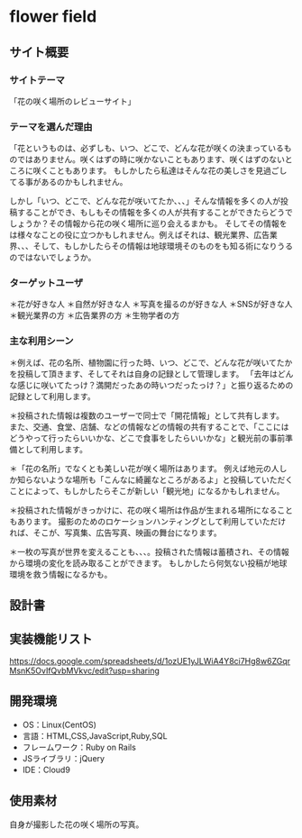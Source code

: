 # flower field

## サイト概要
### サイトテーマ
「花の咲く場所のレビューサイト」

### テーマを選んだ理由
「花というものは、必ずしも、いつ、どこで、どんな花が咲くの決まっているものではありません。咲くはずの時に咲かないこともあります、咲くはずのないところに咲くこともあります。
もしかしたら私達はそんな花の美しさを見過ごしてる事があるのかもしれません。

しかし「いつ、どこで、どんな花が咲いてたか、、、」そんな情報を多くの人が投稿することができ、もしもその情報を多くの人が共有することができたらどうでしょうか？その情報から花の咲く場所に巡り会えるまかも。
そしてその情報をは様々なことの役に立つかもしれません。例えばそれは、観光業界、広告業界、、、そして、もしかしたらその情報は地球環境そのものをも知る術になりうるのではないでしょうか。

### ターゲットユーザ

＊花が好きな人
＊自然が好きな人
＊写真を撮るのが好きな人
＊SNSが好きな人
＊観光業界の方
＊広告業界の方
＊生物学者の方

### 主な利用シーン

＊例えば、花の名所、植物園に行った時、いつ、どこで、どんな花が咲いてたかを投稿して頂きます、そしてそれは自身の記録として管理します。
「去年はどんな感じに咲いてたっけ？満開だったあの時いつだったっけ？」と振り返るための記録として利用します。

＊投稿された情報は複数のユーザーで同士で「開花情報」として共有します。
また、交通、食堂、店舗、などの情報などの情報の共有することで、「ここにはどうやって行ったらいいかな、どこで食事をしたらいいかな」と観光前の事前準備として利用します。

＊「花の名所」でなくとも美しい花が咲く場所はあります。
例えば地元の人しか知らないような場所も「こんなに綺麗なところがあるよ」と投稿していただくことによって、もしかしたらそこが新しい「観光地」になるかもしれません。

＊投稿された情報がきっかけに、花の咲く場所は作品が生まれる場所になることもあります。
撮影のためのロケーションハンティングとして利用していただければ、そこが、写真集、広告写真、映画の舞台になります。

＊一枚の写真が世界を変えることも、、、。投稿された情報は蓄積され、その情報から環境の変化を読み取ることができます。
もしかしたら何気ない投稿が地球環境を救う情報になるかも。


## 設計書

## 実装機能リスト
https://docs.google.com/spreadsheets/d/1ozUE1yJLWiA4Y8ci7Hg8w6ZGqrMsnK5OvIfQvbMVkvc/edit?usp=sharing


## 開発環境
- OS：Linux(CentOS)
- 言語：HTML,CSS,JavaScript,Ruby,SQL
- フレームワーク：Ruby on Rails
- JSライブラリ：jQuery
- IDE：Cloud9

## 使用素材
自身が撮影した花の咲く場所の写真。